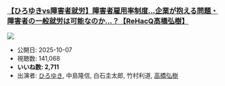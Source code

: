 ### [【ひろゆきvs障害者就労】障害者雇用率制度…企業が抱える問題・障害者の一般就労は可能なのか…？【ReHacQ高橋弘樹】](https://www.youtube.com/watch?v=FJr0_AXDDQw)
[![](https://img.youtube.com/vi/FJr0_AXDDQw/sddefault.jpg)](https://www.youtube.com/watch?v=FJr0_AXDDQw)
-   公開日: 2025-10-07
-   視聴数: 141,068
-   **いいね数: 2,711**
-   出演者: [ひろゆき](/rehacq_fan/people/ひろゆき "wikilink"), 中島隆信, 白石圭太郎, 竹村利道, [高橋弘樹](/rehacq_fan/people/高橋弘樹 "wikilink")
